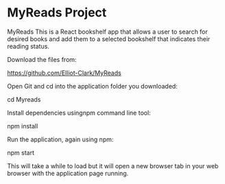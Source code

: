 # MyReads Project

MyReads
This is a React bookshelf app that allows a user to search for desired books and add them to a selected bookshelf that indicates their reading status.

Download the files from:

https://github.com/Elliot-Clark/MyReads


Open Git and cd into the application folder you downloaded:

cd Myreads


Install dependencies usingnpm command line tool:

npm install


Run the application, again using npm:

npm start


This will take a while to load but it will open a new browser tab in your web browser with the application page running.